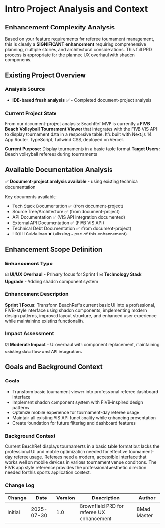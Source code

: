 # Intro Project Analysis and Context

## Enhancement Complexity Analysis

Based on your feature requirements for referee tournament management, this is clearly a **SIGNIFICANT enhancement** requiring comprehensive planning, multiple stories, and architectural considerations. This full PRD process is appropriate for the planned UX overhaul with shadcn components.

## Existing Project Overview

### Analysis Source
- **IDE-based fresh analysis** ✅ - Completed document-project analysis

### Current Project State  
From our document-project analysis: BeachRef MVP is currently a **FIVB Beach Volleyball Tournament Viewer** that integrates with the FIVB VIS API to display tournament data in a responsive table. It's built with Next.js 14 App Router, TypeScript, Tailwind CSS, deployed on Vercel.

**Current Purpose:** Display tournaments in a basic table format
**Target Users:** Beach volleyball referees during tournaments

## Available Documentation Analysis
✅ **Document-project analysis available** - using existing technical documentation

Key documents available:
- Tech Stack Documentation ✅ (from document-project)
- Source Tree/Architecture ✅ (from document-project) 
- API Documentation ✅ (VIS API integration documented)
- External API Documentation ✅ (FIVB VIS API)
- Technical Debt Documentation ✅ (from document-project)
- UX/UI Guidelines ❌ (Missing - part of this enhancement)

## Enhancement Scope Definition

### Enhancement Type
☑️ **UI/UX Overhaul** - Primary focus for Sprint 1
☑️ **Technology Stack Upgrade** - Adding shadcn component system

### Enhancement Description
**Sprint 1 Focus**: Transform BeachRef's current basic UI into a professional, FIVB-style interface using shadcn components, implementing modern design patterns, improved layout structure, and enhanced user experience while maintaining existing functionality.

### Impact Assessment  
☑️ **Moderate Impact** - UI overhaul with component replacement, maintaining existing data flow and API integration.

## Goals and Background Context

### Goals
- Transform basic tournament viewer into professional referee dashboard interface
- Implement shadcn component system with FIVB-inspired design patterns
- Optimize mobile experience for tournament-day referee usage
- Maintain all existing VIS API functionality while enhancing presentation
- Create foundation for future filtering and dashboard features

### Background Context
Current BeachRef displays tournaments in a basic table format but lacks the professional UI and mobile optimization needed for effective tournament-day referee usage. Referees need a modern, accessible interface that works well on mobile devices in various tournament venue conditions. The FIVB app style reference provides the professional aesthetic direction needed for this sports application context.

### Change Log
| Change | Date | Version | Description | Author |
|--------|------|---------|-------------|---------|
| Initial | 2025-07-30 | 1.0 | Brownfield PRD for referee UX enhancement | BMad Master |